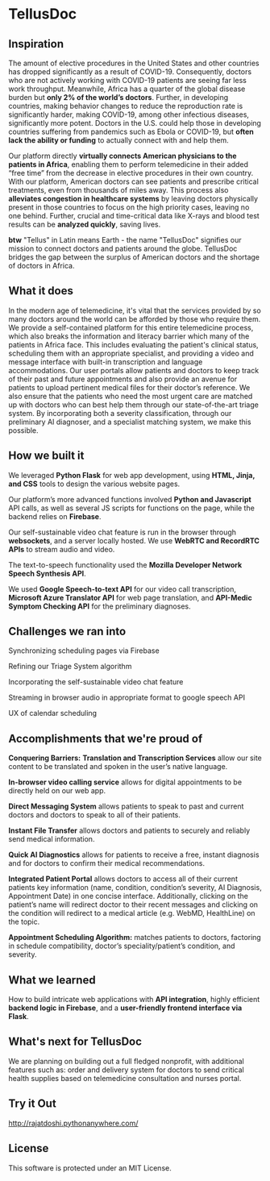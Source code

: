 # TellusDoc

## Inspiration
The amount of elective procedures in the United States and other countries has dropped significantly as a result of COVID-19. Consequently, doctors who are not actively working with COVID-19 patients are seeing far less work throughput. Meanwhile, Africa has a quarter of the global disease burden but **only 2% of the world’s doctors**. Further, in developing countries, making behavior changes to reduce the reproduction rate is significantly harder, making COVID-19, among other infectious diseases, significantly more potent. Doctors in the U.S. could help those in developing countries suffering from pandemics such as Ebola or COVID-19, but **often lack the ability or funding** to actually connect with and help them. 

Our platform directly **virtually connects American physicians to the patients in Africa**, enabling them to perform telemedicine in their added “free time” from the decrease in elective procedures in their own country. With our platform, American doctors can see patients and prescribe critical treatments, even from thousands of miles away. This process also **alleviates congestion in healthcare systems** by leaving doctors physically present in those countries to focus on the high priority cases, leaving no one behind. Further, crucial and time-critical data like X-rays and blood test results can be **analyzed quickly**, saving lives. 


**btw** "Tellus" in Latin means Earth - the name "TellusDoc" signifies our mission to connect doctors and patients around the globe. TellusDoc bridges the gap between the surplus of American doctors and the shortage of doctors in Africa.



## What it does
In the modern age of telemedicine, it's vital that the services provided by so many doctors around the world can be afforded by those who require them. We provide a self-contained platform for this entire telemedicine process, which also breaks the information and literacy barrier which many of the patients in Africa face. This includes evaluating the patient's clinical status, scheduling them with an appropriate specialist, and providing a video and message interface with built-in transcription and language accommodations. Our user portals allow patients and doctors to keep track of their past and future appointments and also provide an avenue for patients to upload pertinent medical files for their doctor’s reference. We also ensure that the patients who need the most urgent care are matched up with doctors who can best help them through our state-of-the-art triage system. By incorporating both a severity classification, through our preliminary AI diagnoser, and a specialist matching system, we make this possible.

## How we built it
We leveraged **Python Flask** for web app development, using **HTML, Jinja, and CSS** tools to design the various website pages. 

Our platform’s more advanced functions involved **Python and Javascript** API calls, as well as several JS scripts for functions on the page, while the backend relies on **Firebase**. 

Our self-sustainable video chat feature is run in the browser through **websockets**, and a server locally hosted. We use **WebRTC and RecordRTC APIs** to stream audio and video.  

The text-to-speech functionality used the **Mozilla Developer Network Speech Synthesis API**. 

We used **Google Speech-to-text API** for our video call transcription, **Microsoft Azure Translator API** for web page translation, and **API-Medic Symptom Checking API** for the preliminary diagnoses.
 
## Challenges we ran into
Synchronizing scheduling pages via Firebase

Refining our Triage System algorithm

Incorporating the self-sustainable video chat feature

Streaming in browser audio in appropriate format to google speech API

UX of calendar scheduling

## Accomplishments that we're proud of
**Conquering Barriers:** 
**Translation and Transcription Services** allow our site content to be translated and spoken in the user’s native language.

**In-browser video calling service** allows for digital appointments to be directly held on our web app. 

**Direct Messaging System** allows patients to speak to past and current doctors and doctors to speak to all of their patients. 

**Instant File Transfer** allows doctors and patients to securely and reliably send medical information. 

**Quick AI Diagnostics** allows for patients to receive a free, instant diagnosis and for doctors to confirm their medical recommendations. 

**Integrated Patient Portal** allows doctors to access all of their current patients key information (name, condition, condition’s severity, AI Diagnosis, Appointment Date) in one concise interface. Additionally, clicking on the patient’s name will redirect doctor to their recent messages and clicking on the condition will redirect to a medical article (e.g. WebMD, HealthLine) on the topic. 

**Appointment Scheduling Algorithm:** matches patients to doctors, factoring in schedule compatibility, doctor’s speciality/patient’s condition, and severity. 

## What we learned
How to build intricate web applications with **API integration**, highly efficient **backend logic in Firebase**, and a **user-friendly frontend interface via Flask**.  

## What's next for TellusDoc
We are planning on building out a full fledged nonprofit, with additional features such as: order and delivery system for doctors to send critical health supplies based on telemedicine consultation and nurses portal. 

## Try it Out
http://rajatdoshi.pythonanywhere.com/

## License
This software is protected under an MIT License.
